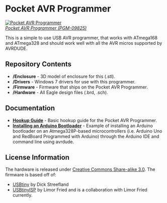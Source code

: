 Pocket AVR Programmer
=====================

[![Pocket AVR Programmer](https://dlnmh9ip6v2uc.cloudfront.net/images/products/9/8/2/5/09825-01b.jpg)  
*Pocket AVR Programmer (PGM-09825)*](https://www.sparkfun.com/products/9825)

This is a simple to use USB AVR programmer, that works with ATmega168 and ATmega328 and should work well
with all the AVR micros supported by AVRDUDE.

Repository Contents
-------------------
* **/Enclosure** - 3D model of enclosure for this (.stl).
* **/Drivers** - Windows 7 drivers for use with this programmer. 
* **/Firmware** - Firmware that ships on the Pocket AVR Programmer.
* **/Hardware** - All Eagle design files (.brd, .sch).

Documentation
--------------
* **[Hookup Guide](https://learn.sparkfun.com/tutorials/pocket-avr-programmer-hookup-guide)** - Basic hookup guide for the Pocket AVR Programmer. 
* **[Installing an Arduino Bootloader](https://learn.sparkfun.com/tutorials/installing-an-arduino-bootloader)**  - Example of installing an Arduino bootloader on an Atmega328P-based microcontrollers (i.e. Arduino Uno and RedBoard Programmed with Arduino) through the Arduino IDE and command line using avrdude.

License Information
-------------------
The hardware is released under [Creative Commons Share-alike 3.0](http://creativecommons.org/licenses/by-sa/3.0/).
The firmware is based off of:
* [USBtiny](http://dicks.home.xs4all.nl/avr/usbtiny/index.html) by Dick Streefland
* [USBtinyISP](http://www.ladyada.net/make/usbtinyisp/) by Limor Fried and is a collaboration with Limor Fried currently.
 

